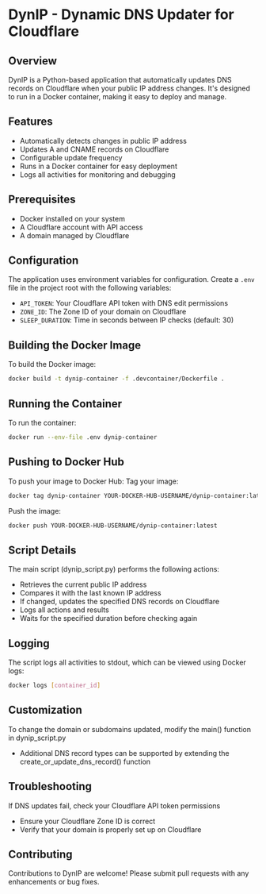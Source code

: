 # DynIP - Dynamic DNS Updater for Cloudflare

## Overview

DynIP is a Python-based application that automatically updates DNS records on Cloudflare when your public IP address changes. It's designed to run in a Docker container, making it easy to deploy and manage.

## Features

- Automatically detects changes in public IP address
- Updates A and CNAME records on Cloudflare
- Configurable update frequency
- Runs in a Docker container for easy deployment
- Logs all activities for monitoring and debugging

## Prerequisites

- Docker installed on your system
- A Cloudflare account with API access
- A domain managed by Cloudflare

## Configuration

The application uses environment variables for configuration. Create a `.env` file in the project root with the following variables:

- `API_TOKEN`: Your Cloudflare API token with DNS edit permissions
- `ZONE_ID`: The Zone ID of your domain on Cloudflare
- `SLEEP_DURATION`: Time in seconds between IP checks (default: 30)

## Building the Docker Image

To build the Docker image:

```bash
docker build -t dynip-container -f .devcontainer/Dockerfile .
```

## Running the Container

To run the container:
```bash
docker run --env-file .env dynip-container
```
## Pushing to Docker Hub

To push your image to Docker Hub:
Tag your image:
```bash
docker tag dynip-container YOUR-DOCKER-HUB-USERNAME/dynip-container:latest
```
Push the image:
```bash
docker push YOUR-DOCKER-HUB-USERNAME/dynip-container:latest
```
## Script Details

The main script (dynip_script.py) performs the following actions:
- Retrieves the current public IP address
- Compares it with the last known IP address
- If changed, updates the specified DNS records on Cloudflare
- Logs all actions and results
- Waits for the specified duration before checking again

## Logging

The script logs all activities to stdout, which can be viewed using Docker logs:
```bash
docker logs [container_id]
```

## Customization

To change the domain or subdomains updated, modify the main() function in dynip_script.py
- Additional DNS record types can be supported by extending the create_or_update_dns_record() function

## Troubleshooting

If DNS updates fail, check your Cloudflare API token permissions
- Ensure your Cloudflare Zone ID is correct
- Verify that your domain is properly set up on Cloudflare

## Contributing
Contributions to DynIP are welcome! Please submit pull requests with any enhancements or bug fixes.
